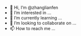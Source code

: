 - 👋 Hi, I’m @zhanglianfen
- 👀 I’m interested in ...
- 🌱 I’m currently learning ...
- 💞️ I’m looking to collaborate on ...
- 📫 How to reach me ...

<!---
zhanglianfen/zhanglianfen is a ✨ special ✨ repository because its `README.md` (this file) appears on your GitHub profile.
You can click the Preview link to take a look at your changes.
--->
